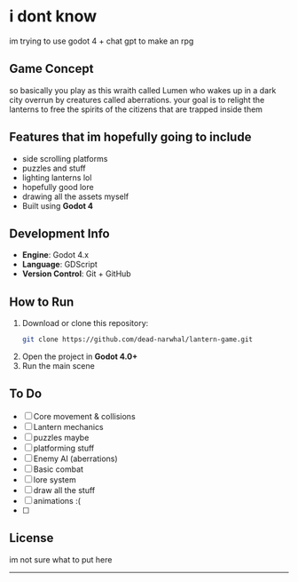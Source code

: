 # i dont know

im trying to use godot 4 + chat gpt to make an rpg

## Game Concept

so basically you play as this wraith called Lumen who wakes up in a dark city overrun by creatures called aberrations. your goal is to relight the lanterns to free the spirits of the citizens that are trapped inside them
## Features that im hopefully going to include

- side scrolling platforms
- puzzles and stuff
- lighting lanterns lol
- hopefully good lore
- drawing all the assets myself
- Built using **Godot 4**

## Development Info

- **Engine**: Godot 4.x
- **Language**: GDScript
- **Version Control**: Git + GitHub

## How to Run

1. Download or clone this repository:
    ```bash
    git clone https://github.com/dead-narwhal/lantern-game.git
    ```
2. Open the project in **Godot 4.0+**
3. Run the main scene 

## To Do

- [ ] Core movement & collisions
- [ ] Lantern mechanics
- [ ] puzzles maybe
- [ ] platforming stuff
- [ ] Enemy AI (aberrations)
- [ ] Basic combat
- [ ] lore system
- [ ] draw all the stuff
- [ ] animations :(
- [ ] 

##  License

im not sure what to put here

---
